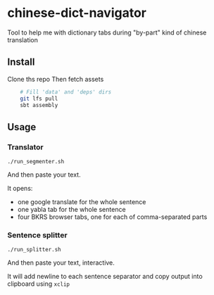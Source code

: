 # chinese-dict-navigator
Tool to help me with dictionary tabs during "by-part" kind of chinese translation 

## Install
Clone ths repo
Then fetch assets
```bash
    # Fill 'data' and 'deps' dirs
    git lfs pull
    sbt assembly
```

## Usage
### Translator
```shell
./run_segmenter.sh
```

And then paste your text.

It opens:
 * one google translate for the whole sentence
 * one yabla tab for the whole sentence
 * four BKRS browser tabs, one for each of comma-separated parts
 
### Sentence splitter
```shell
./run_splitter.sh
```
And then paste your text, interactive.

It will add newline to each sentence separator and copy output into clipboard using `xclip`